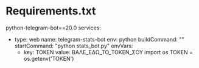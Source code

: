 # Requirements.txt
python-telegram-bot==20.0
services:
  - type: web
    name: telegram-stats-bot
    env: python
    buildCommand: ""
    startCommand: "python stats_bot.py"
    envVars:
      - key: TOKEN
        value: ΒΑΛΕ_ΕΔΩ_ΤΟ_TOKEN_ΣΟΥ
        import os
TOKEN = os.getenv('TOKEN')
